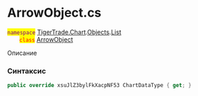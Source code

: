 
# ArrowObject.cs
<mark style="color:purple;">`namespace`</mark> [TigerTrade.Chart](../../../../TigerTrade.Chart.md).[Objects](../../../../TigerTrade.Chart/Objects.md).[List](../../../../TigerTrade.Chart/Objects/List.md)  
&nbsp;&nbsp;&nbsp;&nbsp;&nbsp;&nbsp;&nbsp;<mark style="color:red;">`class`</mark> [ArrowObject](../ArrowObject.cs.md)

Описание

### Синтаксис
```csharp
public override xsuJlZ3bylFkXacpNF53 ChartDataType { get; }
```
